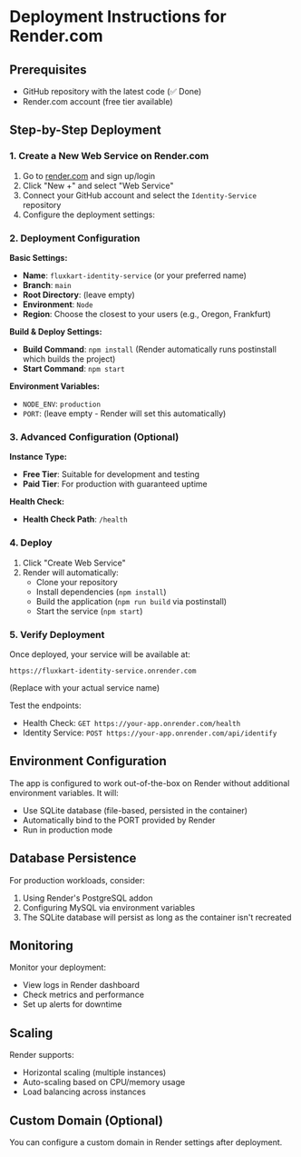# Deployment Instructions for Render.com

## Prerequisites
- GitHub repository with the latest code (✅ Done)
- Render.com account (free tier available)

## Step-by-Step Deployment

### 1. Create a New Web Service on Render.com

1. Go to [render.com](https://render.com) and sign up/login
2. Click "New +" and select "Web Service"
3. Connect your GitHub account and select the `Identity-Service` repository
4. Configure the deployment settings:

### 2. Deployment Configuration

**Basic Settings:**
- **Name**: `fluxkart-identity-service` (or your preferred name)
- **Branch**: `main`
- **Root Directory**: (leave empty)
- **Environment**: `Node`
- **Region**: Choose the closest to your users (e.g., Oregon, Frankfurt)

**Build & Deploy Settings:**
- **Build Command**: `npm install` (Render automatically runs postinstall which builds the project)
- **Start Command**: `npm start`

**Environment Variables:**
- `NODE_ENV`: `production`
- `PORT`: (leave empty - Render will set this automatically)

### 3. Advanced Configuration (Optional)

**Instance Type:**
- **Free Tier**: Suitable for development and testing
- **Paid Tier**: For production with guaranteed uptime

**Health Check:**
- **Health Check Path**: `/health`

### 4. Deploy

1. Click "Create Web Service"
2. Render will automatically:
   - Clone your repository
   - Install dependencies (`npm install`)
   - Build the application (`npm run build` via postinstall)
   - Start the service (`npm start`)

### 5. Verify Deployment

Once deployed, your service will be available at:
```
https://fluxkart-identity-service.onrender.com
```
(Replace with your actual service name)

Test the endpoints:
- Health Check: `GET https://your-app.onrender.com/health`
- Identity Service: `POST https://your-app.onrender.com/api/identify`

## Environment Configuration

The app is configured to work out-of-the-box on Render without additional environment variables. It will:
- Use SQLite database (file-based, persisted in the container)
- Automatically bind to the PORT provided by Render
- Run in production mode

## Database Persistence

For production workloads, consider:
1. Using Render's PostgreSQL addon
2. Configuring MySQL via environment variables
3. The SQLite database will persist as long as the container isn't recreated

## Monitoring

Monitor your deployment:
- View logs in Render dashboard
- Check metrics and performance
- Set up alerts for downtime

## Scaling

Render supports:
- Horizontal scaling (multiple instances)
- Auto-scaling based on CPU/memory usage
- Load balancing across instances

## Custom Domain (Optional)

You can configure a custom domain in Render settings after deployment.
